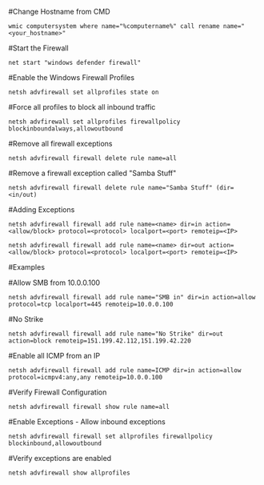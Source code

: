 #Change Hostname from CMD

`wmic computersystem where name="%computername%" call rename name="<your_hostname>"`

#Start the Firewall

`net start "windows defender firewall"`

#Enable the Windows Firewall Profiles

`netsh advfirewall set allprofiles state on`

#Force all profiles to block all inbound traffic

`netsh advfirewall set allprofiles firewallpolicy blockinboundalways,allowoutbound`

#Remove all firewall exceptions

`netsh advfirewall firewall delete rule name=all`

#Remove a firewall exception called "Samba Stuff"

`netsh advfirewall firewall delete rule name="Samba Stuff" (dir=<in/out)`

#Adding Exceptions

`netsh advfirewall firewall add rule name=<name> dir=in action=<allow/block> protocol=<protocol> localport=<port> remoteip=<IP>`

`netsh advfirewall firewall add rule name=<name> dir=out action=<allow/block> protocol=<protocol> localport=<port> remoteip=<IP>`

#Examples

#Allow SMB from 10.0.0.100

`netsh advfirewall firewall add rule name="SMB in" dir=in action=allow protocol=tcp localport=445 remoteip=10.0.0.100`

#No Strike

`netsh advfirewall firewall add rule name="No Strike" dir=out action=block remoteip=151.199.42.112,151.199.42.220`

#Enable all ICMP from an IP

`netsh advfirewall firewall add rule name=ICMP dir=in action=allow protocol=icmpv4:any,any remoteip=10.0.0.100`

#Verify Firewall Configuration

`netsh advfirewall firewall show rule name=all`

#Enable Exceptions - Allow inbound exceptions

`netsh advfirewall firewall set allprofiles firewallpolicy blockinbound,allowoutbound`

#Verify exceptions are enabled

`netsh advfirewall show allprofiles`

